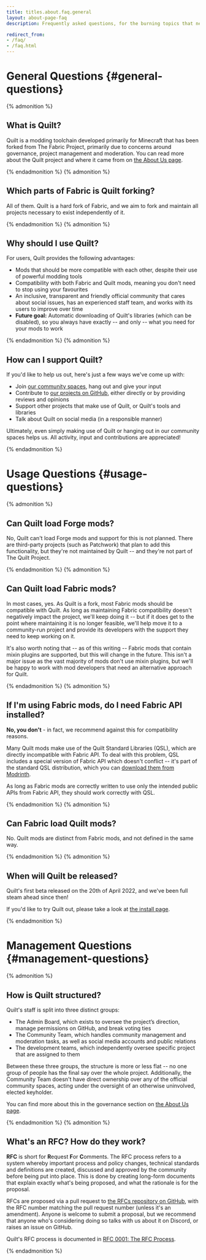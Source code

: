 ```yaml
---
title: titles.about.faq.general
layout: about-page-faq
description: Frequently asked questions, for the burning topics that need addressing regularly.

redirect_from:
- /faq/
- /faq.html
---
```


# General Questions {#general-questions}

{% admonition %}

## What is Quilt?

Quilt is a modding toolchain developed primarily for Minecraft that has been forked from The Fabric Project, primarily 
due to concerns around governance, project management and moderation. You can read more about the Quilt project and 
where it came from on [the About Us page](/about).

{% endadmonition %}
{% admonition %}

## Which parts of Fabric is Quilt forking?

All of them. Quilt is a hard fork of Fabric, and we aim to fork and maintain all projects necessary to exist
independently of it.

{% endadmonition %}
{% admonition %}

## Why should I use Quilt?

For users, Quilt provides the following advantages:

* Mods that should be more compatible with each other, despite their use of powerful modding tools
* Compatibility with both Fabric and Quilt mods, meaning you don't need to stop using your favourites
* An inclusive, transparent and friendly official community that cares about social issues, has an experienced staff 
  team, and works with its users to improve over time
* **Future goal:** Automatic downloading of Quilt's libraries (which can be disabled), so you always have exactly --
  and only -- what you need for your mods to work

{% endadmonition %}
{% admonition %}

## How can I support Quilt?

If you'd like to help us out, here's just a few ways we've come up with:

* Join [our community spaces](/community), hang out and give your input
* Contribute to [our projects on GitHub](https://github.com/quiltmc), either directly or by providing reviews and
  opinions
* Support other projects that make use of Quilt, or Quilt's tools and libraries
* Talk about Quilt on social media (in a responsible manner)

[//]: # (* Help with ongoing costs by [supporting us financially on OpenCollective]&#40;https://opencollective.com/quiltmc&#41;)

Ultimately, even simply making use of Quilt or hanging out in our community spaces helps us. All activity, input and
contributions are appreciated!

{% endadmonition %}

# Usage Questions {#usage-questions}

{% admonition %}

## Can Quilt load Forge mods?

No, Quilt can't load Forge mods and support for this is not planned. There are third-party projects (such as Patchwork)
that plan to add this functionality, but they're not maintained by Quilt -- and they're not part of The Quilt Project.

{% endadmonition %}
{% admonition %}

## Can Quilt load Fabric mods?

In most cases, yes. As Quilt is a fork, most Fabric mods should be compatible with Quilt. As long as maintaining Fabric 
compatibility doesn't negatively impact the project, we'll keep doing it -- but if it does get to the point where
maintaining it is no longer feasible, we'll help move it to a community-run project and provide its developers with
the support they need to keep working on it.

It's also worth noting that -- as of this writing -- Fabric mods that contain mixin plugins are supported, but this 
will change in the future. This isn't a major issue as the vast majority of mods don't use mixin plugins, but we'll be 
happy to work with mod developers that need an alternative approach for Quilt.

{% endadmonition %}
{% admonition %}

## If I'm using Fabric mods, do I need Fabric API installed?

**No, you don't** - in fact, we recommend against this for compatibility reasons.

Many Quilt mods make use of the Quilt Standard Libraries (QSL), which are directly incompatible with Fabric API. To 
deal with this problem, QSL includes a special version of Fabric API which doesn't conflict -- it's part of the standard
QSL distribution, which you can [download them from Modrinth](https://modrinth.com/mod/qsl).

As long as Fabric mods are correctly written to use only the intended public APIs from Fabric API, they should work
correctly with QSL.

{% endadmonition %}
{% admonition %}

## Can Fabric load Quilt mods?

No. Quilt mods are distinct from Fabric mods, and not defined in the same way.

{% endadmonition %}
{% admonition %}

## When will Quilt be released?

Quilt's first beta released on the 20th of April 2022, and we've been full steam ahead since then!

If you'd like to try Quilt out, please take a look at [the install page](/install/).
[<i class="fas fa-cannabis has-text-dark is-pulled-right"></i>](https://www.youtube.com/watch?v=DJfg39WkMvE)

{% endadmonition %}

# Management Questions {#management-questions}

{% admonition %}

## How is Quilt structured?

Quilt's staff is split into three distinct groups:

* The Admin Board, which exists to oversee the project’s direction, manage permissions on GitHub, and break voting ties
* The Community Team, which handles community management and moderation tasks, as well as social media accounts and public relations
* The development teams, which independently oversee specific project that are assigned to them

Between these three groups, the structure is more or less flat -- no one group of people has the final say over the
whole project. Additionally, the Community Team doesn't have direct ownership over any of the official community 
spaces, acting under the oversight of an otherwise uninvolved, elected keyholder.

You can find more about this in the governance section on [the About Us page](/about/#governance).

{% endadmonition %}
{% admonition %}

## What's an RFC? How do they work?

**RFC** is short for **R**equest **F**or **C**omments. The RFC process refers to a system whereby important process and
policy changes, technical standards and definitions are created, discussed and approved by the community before being
put into place. This is done by creating long-form documents that explain exactly what's being proposed, and what the
rationale is for the proposal.

RFCs are proposed via a pull request to [the RFCs repository on GitHub](https://github.com/QuiltMC/rfcs), with the RFC
number matching the pull request number (unless it's an amendment). Anyone is welcome to submit a proposal, but we
recommend that anyone who's considering doing so talks with us about it on Discord, or raises an issue on GitHub.

Quilt's RFC process is documented in 
[RFC 0001: The RFC Process](https://github.com/QuiltMC/rfcs/blob/master/structure/0001-rfc-process.md).

{% endadmonition %}
